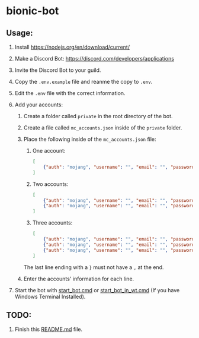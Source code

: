 # bionic-bot

## Usage:

1. Install https://nodejs.org/en/download/current/

2. Make a Discord Bot: https://discord.com/developers/applications

3. Invite the Discord Bot to your guild.

4. Copy the `.env.example` file and reanme the copy to `.env`.

5. Edit the `.env` file with the correct information.

6. Add your accounts:
    1. Create a folder called `private` in the root directory of the bot.

    2. Create a file called `mc_accounts.json` inside of the `private` folder.

    3. Place the following inside of the `mc_accounts.json` file:
        1. One account:
            ```json
            [
                {"auth": "mojang", "username": "", "email": "", "password": ""}
            ]
            ```
        2. Two accounts:
            ```json
            [
                {"auth": "mojang", "username": "", "email": "", "password": ""},
                {"auth": "mojang", "username": "", "email": "", "password": ""}
            ]
            ```
        3. Three accounts:
            ```json
            [
                {"auth": "mojang", "username": "", "email": "", "password": ""},
                {"auth": "mojang", "username": "", "email": "", "password": ""},
                {"auth": "mojang", "username": "", "email": "", "password": ""}
            ]
            ```
        The last line ending with a `}` must not have a `,` at the end.
    5. Enter the accounts' information for each line.

6. Start the bot with [start_bot.cmd](start_bot.cmd) or [start_bot_in_wt.cmd](start_bot_in_wt.cmd) (If you have Windows Terminal Installed).

## TODO:

1. Finish this [README.md](README.md) file.
